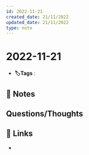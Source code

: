 ```yaml
---
id: 2022-11-21
created_date: 21/11/2022
updated_date: 21/11/2022
type: note
---
```


#  2022-11-21
- **🏷️Tags** :   
[ ](#anki-card)
## 📝 Notes




## Questions/Thoughts


## 🔗 Links
- 